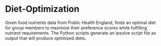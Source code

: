 # Diet-Optimization
Given food nutrients data from Public Health England, finds an optimal diet for group members to maximize their preference scores while fulfilling nutrient requirements. The Python scripts generate an lpsolve script file as output that will produce optimized diets. 

